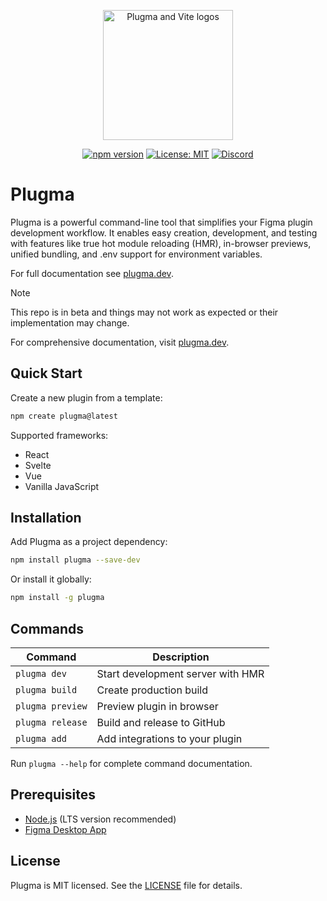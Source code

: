 <p align="center">
    <img src="https://github.com/user-attachments/assets/b9b3e1ef-973b-4a8c-831b-014dca728696" alt="Plugma and Vite logos" width="auto" height="208">
</p>

<div align="center">

[![npm version](https://img.shields.io/npm/v/plugma/next.svg)](https://www.npmjs.com/package/plugma)
[![License: MIT](https://img.shields.io/badge/License-MIT-yellow.svg)](https://opensource.org/licenses/MIT)
[![Discord](https://img.shields.io/discord/1369975781811425382?logo=discord&logoColor=white&label=discord)](https://discord.gg/RvHH4ZnKXS)

<!-- [![PRs Welcome](https://img.shields.io/badge/PRs-welcome-brightgreen.svg)](http://makeapullrequest.com) -->

</div>

# Plugma

Plugma is a powerful command-line tool that simplifies your Figma plugin development workflow. It enables easy creation, development, and testing with features like true hot module reloading (HMR), in-browser previews, unified bundling, and .env support for environment variables.

For full documentation see [plugma.dev](https://www.plugma.dev/).

> [!NOTE]
> This repo is in beta and things may not work as expected or their implementation may change.

For comprehensive documentation, visit [plugma.dev](https://www.plugma.dev/).

## Quick Start

Create a new plugin from a template:

```bash
npm create plugma@latest
```

Supported frameworks:

- React
- Svelte
- Vue
- Vanilla JavaScript

## Installation

Add Plugma as a project dependency:

```bash
npm install plugma --save-dev
```

Or install it globally:

```bash
npm install -g plugma
```

## Commands

| Command          | Description                       |
| ---------------- | --------------------------------- |
| `plugma dev`     | Start development server with HMR |
| `plugma build`   | Create production build           |
| `plugma preview` | Preview plugin in browser         |
| `plugma release` | Build and release to GitHub       |
| `plugma add`     | Add integrations to your plugin   |

Run `plugma --help` for complete command documentation.

## Prerequisites

- [Node.js](https://nodejs.org/en) (LTS version recommended)
- [Figma Desktop App](https://www.figma.com/downloads/)

<!-- ## Contributing

We welcome contributions! Please see our [Contributing Guide](CONTRIBUTING.md) for details. -->

## License

Plugma is MIT licensed. See the [LICENSE](LICENSE) file for details.
